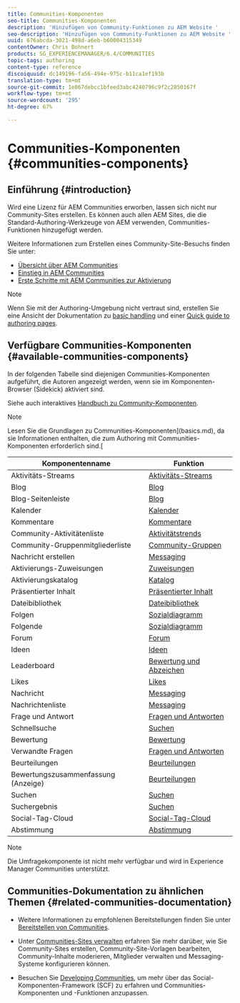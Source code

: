 ```yaml
---
title: Communities-Komponenten
seo-title: Communities-Komponenten
description: 'Hinzufügen von Community-Funktionen zu AEM Website '
seo-description: 'Hinzufügen von Community-Funktionen zu AEM Website '
uuid: 676abcda-3021-498d-a6eb-b60004315349
contentOwner: Chris Bohnert
products: SG_EXPERIENCEMANAGER/6.4/COMMUNITIES
topic-tags: authoring
content-type: reference
discoiquuid: dc149196-fa56-494e-975c-b11ca1ef193b
translation-type: tm+mt
source-git-commit: 1e867debcc1bfeed3abc4240796c9f2c2850167f
workflow-type: tm+mt
source-wordcount: '295'
ht-degree: 67%

---
```



# Communities-Komponenten {#communities-components}

## Einführung {#introduction}

Wird eine Lizenz für AEM Communities erworben, lassen sich nicht nur Community-Sites erstellen. Es können auch allen AEM Sites, die die Standard-Authoring-Werkzeuge von AEM verwenden, Communities-Funktionen hinzugefügt werden.

Weitere Informationen zum Erstellen eines Community-Site-Besuchs finden Sie unter:

* [Übersicht über AEM Communities](overview.md)
* [Einstieg in AEM Communities](getting-started.md)
* [Erste Schritte mit AEM Communities zur Aktivierung](getting-started-enablement.md)

>[!NOTE]
>
>Wenn Sie mit der Authoring-Umgebung nicht vertraut sind, erstellen Sie eine Ansicht der Dokumentation zu [basic handling](../../help/sites-authoring/basic-handling.md) und einer [Quick guide to authoring pages](../../help/sites-authoring/qg-page-authoring.md).

## Verfügbare Communities-Komponenten {#available-communities-components}

In der folgenden Tabelle sind diejenigen Communities-Komponenten aufgeführt, die Autoren angezeigt werden, wenn sie im Komponenten-Browser (Sidekick) aktiviert sind.

Siehe auch interaktives [Handbuch zu Community-Komponenten](components-guide.md).

>[!NOTE]
>
>Lesen Sie die Grundlagen zu Communities-Komponenten](basics.md), da sie Informationen enthalten, die zum Authoring mit Communities-Komponenten erforderlich sind.[

| **Komponentenname** | **Funktion** |
|---|---|
| Aktivitäts-Streams | [Aktivitäts-Streams](activities.md) |
| Blog | [Blog](blog-feature.md) |
| Blog-Seitenleiste | [Blog](blog-feature.md) |
| Kalender | [Kalender](calendar.md) |
| Kommentare | [Kommentare](comments.md) |
| Community-Aktivitätenliste | [Aktivitätstrends](trends.md) |
| Community-Gruppenmitgliederliste | [Community-Gruppen](creating-groups.md) |
| Nachricht erstellen | [Messaging](configure-messaging.md) |
| Aktivierungs-Zuweisungen | [Zuweisungen](assignments.md) |
| Aktivierungskatalog | [Katalog](catalog.md) |
| Präsentierter Inhalt | [Präsentierter Inhalt](featured.md) |
| Dateibibliothek | [Dateibibliothek](file-library.md) |
| Folgen | [Sozialdiagramm](socialgraph.md) |
| Folgende | [Sozialdiagramm](socialgraph.md) |
| Forum | [Forum](forum.md) |
| Ideen | [Ideen](ideation-feature.md) |
| Leaderboard | [Bewertung und Abzeichen](enabling-leaderboard.md) |
| Likes | [Likes](liking.md) |
| Nachricht | [Messaging](configure-messaging.md) |
| Nachrichtenliste | [Messaging](configure-messaging.md) |
| Frage und Antwort | [Fragen und Antworten](working-with-qna.md) |
| Schnellsuche | [Suchen](search.md) |
| Bewertung | [Bewertung](rating.md) |
| Verwandte Fragen | [Fragen und Antworten](working-with-qna.md) |
| Beurteilungen | [Beurteilungen](reviews.md) |
| Bewertungszusammenfassung (Anzeige) | [Beurteilungen](reviews.md) |
| Suchen | [Suchen](search.md) |
| Suchergebnis | [Suchen](search.md) |
| Social-Tag-Cloud | [Social-Tag-Cloud](tagcloud.md) |
| Abstimmung | [Abstimmung](voting.md) |

>[!NOTE]
>
>Die Umfragekomponente ist nicht mehr verfügbar und wird in Experience Manager Communities unterstützt.

## Communities-Dokumentation zu ähnlichen Themen {#related-communities-documentation}

* Weitere Informationen zu empfohlenen Bereitstellungen finden Sie unter [Bereitstellen von Communities](deploy-communities.md).

* Unter [Communities-Sites verwalten](administer-landing.md) erfahren Sie mehr darüber, wie Sie Community-Sites erstellen, Community-Site-Vorlagen bearbeiten, Community-Inhalte moderieren, Mitglieder verwalten und Messaging-Systeme konfigurieren können.

* Besuchen Sie [Developing Communities](communities.md), um mehr über das Social-Komponenten-Framework (SCF) zu erfahren und Communities-Komponenten und -Funktionen anzupassen.


